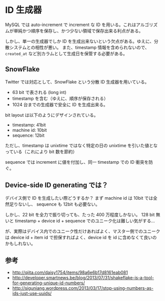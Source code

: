 ID 生成器
===

MySQL では auto-increment で increment な ID を用いる。これはアルゴリズムが単純かつ順序を保存し、かつ少ない領域で保存出来る利点がある。

しかし、単一の生成器でしか ID を生成出来ないという欠点がある。ゆえに、分散システムとの相性が悪い。
また、timestamp 情報を含められないので、`created_at` など別カラムとして生成日を保管する必要がある。

SnowFlake
---

Twitter では対応として、SnowFlake という分散 ID 生成器を用いている。

* 63 bit で表される (long int)
* timestamp を含む（ゆえに、順序が保存される）
* 1024 台までの生成器で安全に ID を生成出来る。

bit layout は以下のようにデザインされている。

* timestamp: 41bit
* machine id: 10bit
* sequence: 12bit

ただし、timestamp は unixtime ではなく特定の日の unixtime を引いた値となっている（これにより bit 数を節約）

sequence では increment に値を付加し、同一 timestamp での ID 衝突を防ぐ。

Device-side ID generating では？
---

デバイス側で ID を生成したい際どうするか？
まず machine id は 10bit では全然足りないし、 sequence も 12bit も必要ない。

しかし、22 bit を全力で振り切っても、たった 400 万程度しかない。
128 bit 無いと timestamp + device id + sequence でのユニーク化は難しい気がする…

が、実際はデバイス内でのユニーク性だけあればよく、マスター側でのユニークは device id + item id で担保すればよく、device id を id に含めなくて良いのかもしれない。

参考
---

- http://qiita.com/daisy1754/items/98a6e6b17d8161eab081
- http://developer.smartnews.be/blog/2013/07/31/shakeflake-is-a-tool-for-generating-unique-id-numbers/
- http://siguniang.wordpress.com/2013/03/17/stop-using-numbers-as-ids-just-use-uuids/
